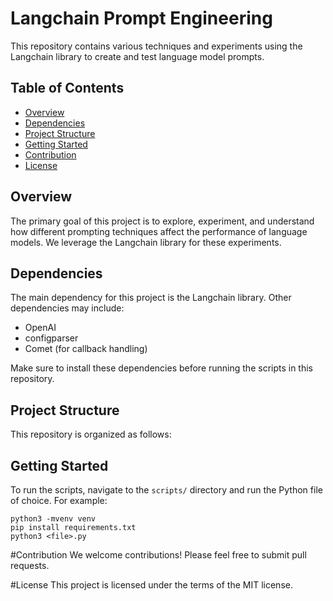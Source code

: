# Langchain Prompt Engineering

This repository contains various techniques and experiments using the Langchain library to create and test language model prompts.

## Table of Contents

- [Overview](#overview)
- [Dependencies](#dependencies)
- [Project Structure](#project-structure)
- [Getting Started](#getting-started)
- [Contribution](#contribution)
- [License](#license)

## Overview

The primary goal of this project is to explore, experiment, and understand how different prompting techniques affect the performance of language models. We leverage the Langchain library for these experiments.

## Dependencies

The main dependency for this project is the Langchain library. Other dependencies may include:

- OpenAI
- configparser
- Comet (for callback handling)

Make sure to install these dependencies before running the scripts in this repository.

## Project Structure

This repository is organized as follows:


## Getting Started

To run the scripts, navigate to the `scripts/` directory and run the Python file of choice. For example:

```
python3 -mvenv venv
pip install requirements.txt
python3 <file>.py
```

#Contribution
We welcome contributions! Please feel free to submit pull requests.

#License
This project is licensed under the terms of the MIT license.
